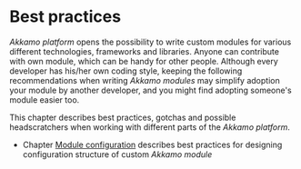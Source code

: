 # Best practices
*Akkamo platform* opens the possibility to write custom modules for various different technologies,
frameworks and libraries. Anyone can contribute with own module, which can be handy for other
people. Although every developer has his/her own coding style, keeping the following recommendations
when writing *Akkamo modules* may simplify adoption your module by another developer, and you might
find adopting someone's module easier too.

This chapter describes best practices, gotchas and possible headscratchers when working with
different parts of the *Akkamo platform*.

- Chapter [Module configuration](module-config.md) describes best practices for designing
  configuration structure of custom *Akkamo module*
